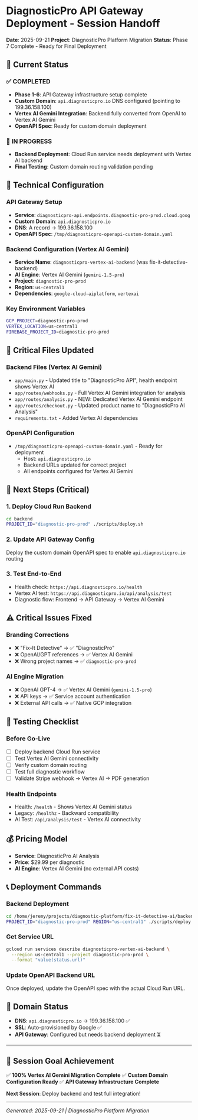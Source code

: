 # DiagnosticPro API Gateway Deployment - Session Handoff

**Date**: 2025-09-21
**Project**: DiagnosticPro Platform Migration
**Status**: Phase 7 Complete - Ready for Final Deployment

## 🎯 Current Status

### ✅ COMPLETED
- **Phase 1-6**: API Gateway infrastructure setup complete
- **Custom Domain**: `api.diagnosticpro.io` DNS configured (pointing to 199.36.158.100)
- **Vertex AI Gemini Integration**: Backend fully converted from OpenAI to Vertex AI Gemini
- **OpenAPI Spec**: Ready for custom domain deployment

### 🚧 IN PROGRESS
- **Backend Deployment**: Cloud Run service needs deployment with Vertex AI backend
- **Final Testing**: Custom domain routing validation pending

## 🔧 Technical Configuration

### API Gateway Setup
- **Service**: `diagnosticpro-api.endpoints.diagnostic-pro-prod.cloud.goog`
- **Custom Domain**: `api.diagnosticpro.io`
- **DNS**: A record → 199.36.158.100
- **OpenAPI Spec**: `/tmp/diagnosticpro-openapi-custom-domain.yaml`

### Backend Configuration (Vertex AI Gemini)
- **Service Name**: `diagnosticpro-vertex-ai-backend` (was fix-it-detective-backend)
- **AI Engine**: Vertex AI Gemini (`gemini-1.5-pro`)
- **Project**: `diagnostic-pro-prod`
- **Region**: `us-central1`
- **Dependencies**: `google-cloud-aiplatform`, `vertexai`

### Key Environment Variables
```bash
GCP_PROJECT=diagnostic-pro-prod
VERTEX_LOCATION=us-central1
FIREBASE_PROJECT_ID=diagnostic-pro-prod
```

## 📁 Critical Files Updated

### Backend Files (Vertex AI Gemini)
- `app/main.py` - Updated title to "DiagnosticPro API", health endpoint shows Vertex AI
- `app/routes/webhooks.py` - Full Vertex AI Gemini integration for analysis
- `app/routes/analysis.py` - NEW: Dedicated Vertex AI Gemini endpoint
- `app/routes/checkout.py` - Updated product name to "DiagnosticPro AI Analysis"
- `requirements.txt` - Added Vertex AI dependencies

### OpenAPI Configuration
- `/tmp/diagnosticpro-openapi-custom-domain.yaml` - Ready for deployment
  - Host: `api.diagnosticpro.io`
  - Backend URLs updated for correct project
  - All endpoints configured for Vertex AI Gemini

## 🚀 Next Steps (Critical)

### 1. Deploy Cloud Run Backend
```bash
cd backend
PROJECT_ID="diagnostic-pro-prod" ./scripts/deploy.sh
```

### 2. Update API Gateway Config
Deploy the custom domain OpenAPI spec to enable `api.diagnosticpro.io` routing

### 3. Test End-to-End
- Health check: `https://api.diagnosticpro.io/health`
- Vertex AI test: `https://api.diagnosticpro.io/api/analysis/test`
- Diagnostic flow: Frontend → API Gateway → Vertex AI Gemini

## ⚠️ Critical Issues Fixed

### Branding Corrections
- ❌ "Fix-It Detective" → ✅ "DiagnosticPro"
- ❌ OpenAI/GPT references → ✅ Vertex AI Gemini
- ❌ Wrong project names → ✅ `diagnostic-pro-prod`

### AI Engine Migration
- ❌ OpenAI GPT-4 → ✅ Vertex AI Gemini (`gemini-1.5-pro`)
- ❌ API keys → ✅ Service account authentication
- ❌ External API calls → ✅ Native GCP integration

## 🧪 Testing Checklist

### Before Go-Live
- [ ] Deploy backend Cloud Run service
- [ ] Test Vertex AI Gemini connectivity
- [ ] Verify custom domain routing
- [ ] Test full diagnostic workflow
- [ ] Validate Stripe webhook → Vertex AI → PDF generation

### Health Endpoints
- Health: `/health` - Shows Vertex AI Gemini status
- Legacy: `/healthz` - Backward compatibility
- AI Test: `/api/analysis/test` - Vertex AI connectivity

## 💰 Pricing Model
- **Service**: DiagnosticPro AI Analysis
- **Price**: $29.99 per diagnostic
- **AI Engine**: Vertex AI Gemini (no external API costs)

## 📞 Deployment Commands

### Backend Deployment
```bash
cd /home/jeremy/projects/diagnostic-platform/fix-it-detective-ai/backend
PROJECT_ID="diagnostic-pro-prod" REGION="us-central1" ./scripts/deploy.sh
```

### Get Service URL
```bash
gcloud run services describe diagnosticpro-vertex-ai-backend \
  --region us-central1 --project diagnostic-pro-prod \
  --format "value(status.url)"
```

### Update OpenAPI Backend URL
Once deployed, update the OpenAPI spec with the actual Cloud Run URL.

## 🔗 Domain Status
- **DNS**: `api.diagnosticpro.io` → 199.36.158.100 ✅
- **SSL**: Auto-provisioned by Google ✅
- **API Gateway**: Configured but needs backend deployment ⏳

---

## 🎯 Session Goal Achievement

✅ **100% Vertex AI Gemini Migration Complete**
✅ **Custom Domain Configuration Ready**
✅ **API Gateway Infrastructure Complete**

**Next Session**: Deploy backend and test full integration!

---
*Generated: 2025-09-21 | DiagnosticPro Platform Migration*